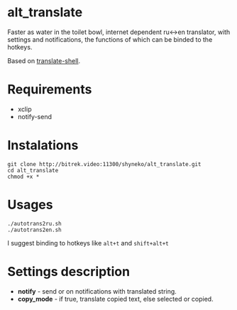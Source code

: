 # alt_translate

Faster as water in the toilet bowl, internet dependent ru<->en translator, with settings and notifications, the functions of which can be binded to the hotkeys.

Based on [translate-shell](https://www.soimort.org/translate-shell/).

# Requirements
* xclip
* notify-send

# Instalations
```
git clone http://bitrek.video:11300/shyneko/alt_translate.git
cd alt_translate
chmod +x *
```

# Usages
```
./autotrans2ru.sh
./autotrans2en.sh
```
I suggest binding to hotkeys like ```alt+t``` and ```shift+alt+t```

# Settings description

* **notify** - send or on notifications with translated string.
* **copy_mode** - if true, translate copied text, else selected or copied.